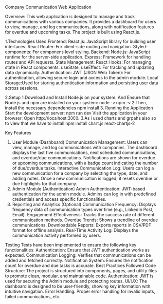 Company Communication Web Application

Overview: This web application is designed to manage and track communications with various companies. 
It provides a dashboard for users to view, manage, and log communications, along with notification features for overdue and upcoming tasks. The project is built using React.js.

1.Technologies Used
Frontend:
React.js: JavaScript library for building user interfaces.
React Router: For client-side routing and navigation.
Styled-components: For component-level styling.
Backend:
Node.js: JavaScript runtime for the server-side application.
Express: Framework for handling routes and API requests.
State Management:
React Hooks: For managing state in React components.
useState, useEffect: For tracking and updating data dynamically.
Authentication:
JWT (JSON Web Token): For authentication, allowing secure login and access to the admin module.
Local Storage:Used for storing authentication information and persisting user data across sessions.

2.Setup
1.Download and Install Node.js on your system.
And Ensure that Node.js and npm are installed on your system:
node -v
npm -v
2.Then, install the necessary dependencies
npm install 
3. Running the Application
Start the development server:
npm run dev
Visit the application in your browser:
Open http://localhost:3000.
3.As i used charts and grpahs also so to view that we have to install
npm install chart.js react-chartjs-2

Key Features

1. User Module (Dashboard)
   Communication Management:
   Users can view, manage, and log communications with companies.
   The dashboard displays the last five communications, next scheduled communications, and overdue/due communications.
   Notifications are shown for overdue or upcoming communications, with a badge count indicating the number of due/overdue tasks.
   Interactive Communication Log:
   Users can log a new communication for a company by selecting the type, date, and adding notes.
   Once a new communication is logged, it resets overdue or due highlights for that company.
2. Admin Module (Authentication)
   Admin Authentication:
   JWT-based authentication for the admin module.
   Admins can log in with predefined credentials and access specific functionalities.
3. Reporting and Analytics (Optional)
   Communication Frequency: Displays frequency data of communication types over time (e.g., LinkedIn Post, Email).
   Engagement Effectiveness: Tracks the success rate of different communication methods.
   Overdue Trends: Shows a trendline of overdue communications.
   Downloadable Reports: Exports reports in CSV/PDF format for offline analysis.
   Real-Time Activity Log: Displays the communication activity performed by users.

Testing
Tests have been implemented to ensure the following key functionalities:
Authentication: Ensure that JWT authentication works as expected.
Communication Logging: Verifies that communications can be added and fetched correctly.
Notification System: Ensures the notification count for overdue and due tasks is accurate.
Best Practices Followed
Code Structure: The project is structured into components, pages, and utility files to promote clean, modular, and maintainable code.
Authentication: JWT is used for securing the Admin module and protecting routes.
UI/UX: The dashboard is designed to be user-friendly, showing key information with intuitive navigation.
Error Handling: Proper error handling for invalid inputs, failed communications, etc.
